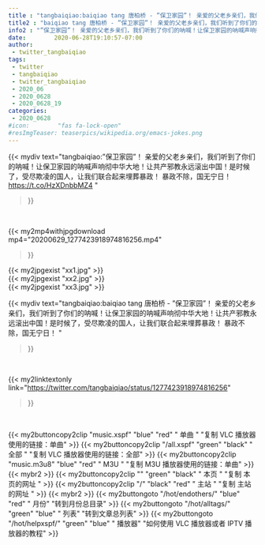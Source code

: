 ```yaml
---
title : "tangbaiqiao:baiqiao tang 唐柏桥 - ”保卫家园”！ 亲爱的父老乡亲们，我们听到了你们的呐喊！让保卫家园的呐喊声响彻中华大地！让共产邪教永远滚出中国！是时候了，受尽欺凌的国人，让我们联合起来埋葬暴政！ 暴政不除，国无宁日！ "
title2 : "baiqiao tang 唐柏桥 - ”保卫家园”！ 亲爱的父老乡亲们，我们听到了你们的呐喊！让保卫家园的呐喊声响彻中华大地！让共产邪教永远滚出中国！是时候了，受尽欺凌的国人，让我们联合起来埋葬暴政！ 暴政不除，国无宁日！ "
info2 : "”保卫家园”！ 亲爱的父老乡亲们，我们听到了你们的呐喊！让保卫家园的呐喊声响彻中华大地！让共产邪教永远滚出中国！是时候了，受尽欺凌的国人，让我们联合起来埋葬暴政！ 暴政不除，国无宁日！ https://t.co/HzXDnbbMZ4 "
date:        2020-06-28T19:10:57-07:00
author:
 - twitter_tangbaiqiao
tags:
 - twitter
 - tangbaiqiao
 - twitter_tangbaiqiao
 - 2020_06
 - 2020_0628
 - 2020_0628_19
categories:
 - 2020_0628
#icon:        "fas fa-lock-open"
#resImgTeaser: teaserpics/wikipedia.org/emacs-jokes.png
---
```


{{< mydiv text="tangbaiqiao:”保卫家园”！ 亲爱的父老乡亲们，我们听到了你们的呐喊！让保卫家园的呐喊声响彻中华大地！让共产邪教永远滚出中国！是时候了，受尽欺凌的国人，让我们联合起来埋葬暴政！ 暴政不除，国无宁日！ https://t.co/HzXDnbbMZ4 "
>}}
<br>


{{< my2mp4withjpgdownload mp4="20200629_1277423918974816256.mp4"
>}}

{{< my2jpgexist "xx1.jpg" >}}<br>
{{< my2jpgexist "xx2.jpg" >}}<br>
{{< my2jpgexist "xx3.jpg" >}}<br>



{{< mydiv text="tangbaiqiao:baiqiao tang 唐柏桥 - ”保卫家园”！ 亲爱的父老乡亲们，我们听到了你们的呐喊！让保卫家园的呐喊声响彻中华大地！让共产邪教永远滚出中国！是时候了，受尽欺凌的国人，让我们联合起来埋葬暴政！ 暴政不除，国无宁日！ "
>}}
<br>

{{< my2linktextonly link="https://twitter.com/tangbaiqiao/status/1277423918974816256"
>}}


<br>

{{< my2buttoncopy2clip "music.xspf"        "blue"   "red"    " 单曲 "  "复制 VLC 播放器使用的链接：单曲" >}} {{< my2buttoncopy2clip "/all.xspf"         "green"  "black"  " 全部 "  "复制 VLC 播放器使用的链接：全部" >}} {{< my2buttoncopy2clip "music.m3u8"        "blue"   "red"    " M3U  "    "复制 M3U 播放器使用的链接：单曲" >}} {{< mybr2 >}} {{< my2buttoncopy2clip ""                  "green"  "black"  " 本页 "    "复制 本页的网址 " >}} {{< my2buttoncopy2clip "/"                 "black"  "red"    " 主站 "    "复制 主站的网址 " >}} {{< mybr2 >}} {{< my2buttongoto      "/hot/endothers/"   "blue"   "red"    " 月份"   "转到月份总目录" >}} {{< my2buttongoto      "/hot/alltags/"     "green"  "blue"   " 列表"   "转到文章总列表" >}} {{< my2buttongoto      "/hot/helpxspf/"    "green"  "blue"   " 播放器" "如何使用 VLC 播放器或者 IPTV 播放器的教程" >}} 
